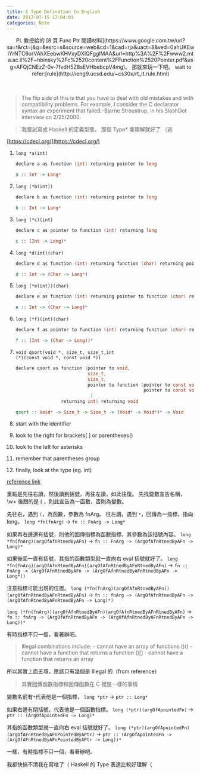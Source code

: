```yaml
---
title: C Type Defination to English
date: 2017-07-15 17:04:01
categories: Note
---
```


<center>
PL 教授給的 [8 頁 Func Ptr 閱讀材料](https://www.google.com.tw/url?sa=t&rct=j&q=&esrc=s&source=web&cd=1&cad=rja&uact=8&ved=0ahUKEwiYrNTC6orVAhXEebwKHVxyDXIQFgglMAA&url=http%3A%2F%2Fwww2.mta.ac.il%2F~hbinsky%2Fc%2520content%2FFunction%2520Pointer.pdf&usg=AFQjCNEzZ-0v-7fvdH5Z8sEVHbebcpV4mg)。
那就來玩一下吧。
wait to refer:[rule](http://ieng9.ucsd.edu/~cs30x/rt_lt.rule.html)
</center>
<!-- more -->
<br><br>
<script src="/files/c-syntax-patch.js"></script>
<link href="/files/c-syntax-patch.css" rel="stylesheet" type="text/css">

> The flip side of this is that you have to deal with old mistakes and with compatibility problems. For example, I consider the C declarator syntax an experiment that failed.-Bjarne Stroustrup, in his SlashDot interview on 2/25/2000.

> 我嘗試寫成 Haskell 的定義型態。
> 那個 Type\* 能理解就好了 （逃

[https://cdecl.org/](https://cdecl.org/)

1. <code class='patch'>long \*a(int)</code>
    ```C
    declare a as function (int) returning pointer to long
    ```
    ```Haskell
    a :: Int -> Long*
    ```
2. <code class='patch'>long (\*b(int))</code>
    ```C
    declare b as function (int) returning pointer to long
    ```
    ```Haskell
    b :: Int -> Long*
    ```
3. <code class='patch'>long (\*c)(int)</code>
    ```C
    declare c as pointer to function (int) returning long
    ```
    ```Haskell
    c :: (Int -> Long)*
    ```
4. <code class='patch'>long \*d(int)(char)</code>
    ```C
    declare d as function (int) returning function (char) returning pointer to long
    ```
    ```Haskell
    d :: Int -> (Char -> Long*)
    ```
5. <code class='patch'>long (\*e(int))(char)</code>
    ```C
    declare e as function (int) returning pointer to function (char) returning long
    ```
    ```Haskell
    e :: Int -> (Char -> Long)*
    ```
6. <code class='patch'>long (\*f)(int)(char)</code>
    ```C
    declare f as pointer to function (int) returning function (char) returning long
    ```
    ```Haskell
    f :: (Int -> (Char -> Long))*
    ```
7. <code class='patch'>void qsort(void \*, size_t, size_t,int (\*)(const void \*, const void \*))</code>
    ```C
    declare qsort as function (pointer to void,
                               size_t,
                               size_t,
                               pointer to function (pointer to const void,
                                                    pointer to const void)
                                )
                     returning int) returning void
    ```
    ```Haskell
    qsort :: Void* -> Size_t -> Size_t -> (Void* -> Void*)* -> Void
    ```

1. start with the identifier
2. look to the right for brackets[ ] or parentheses()
3. look to the left for asterisks
4. remember that parentheses group
5. finally, look at the type (eg. int)

[reference link](http://cseweb.ucsd.edu/~ricko/rt_lt.rule.html)


重點是先往右讀，然後讀到括號，再往左讀，如此往復。
先找變數宣告名稱，\w+ 後跟的是 ( ，則此宣告為一函數，否則為變數。

先往右，遇到 `(`，為函數，參數為 fnArg。
往左讀，遇到 `*`，回傳為一指標，指向 long。
`long *fn(fnArg)` -> `fn :: FnArg -> Long*`

如果再右邊還有括號，則他的回傳指標為函數指標，其參數為該括號內容。
`long *fn(fnArg)(argOfAfnRtnedByAFn)` -> `fn :: FnArg -> (ArgOfAfnRtnedByAFn -> Long)*`

如果後面一直有括號，其指的函數類型就一直向右 eval 括號就好了。
`long *fn(fnArg)(argOfAfnRtnedByAFn)(argOfAfnRtnedByAFnRtnedByAFn)`
-> `fn :: FnArg -> (ArgOfAfnRtnedByAFn -> (ArgOfAfnRtnedByAFnRtnedByAFn -> Long*))`

注意指標可能出現的位置。
`long (*fn(fnArg)(argOfAfnRtnedByAFn))(argOfAfnRtnedByAFnRtnedByAFn)`
-> `fn :: fnArg -> (ArgOfAfnRtnedByAFn -> (ArgOfAfnRtnedByAFnRtnedByAFn -> Long)*)`

`long (*fn(fnArg))(argOfAfnRtnedByAFn)(argOfAfnRtnedByAFnRtnedByAFn)`
-> `fn :: fnArg -> (ArgOfAfnRtnedByAFn -> (ArgOfAfnRtnedByAFnRtnedByAFn -> Long))*`

有時指標不只一個，看著辦吧。

> Illegal combinations include:
	 []() - cannot have an array of functions
	 ()() - cannot have a function that returns a function
	 ()[] - cannot have a function that returns an array

所以其實上面五項，應該只有幾個是 Illegal 的（from reference）

> 其實回傳函數指標和回傳函數在 C 裡是一樣的事情

變數名前有`*`代表他是一個指標，
`long *ptr` -> `ptr :: Long*`

如果右邊有閉括號，代表他是一個函數指標。
`long (*ptr)(argOfApointedFn)` -> `ptr :: (ArgOfApointedFn -> Long)*`

其指的函數類型就一直向右 eval 括號就好了。
`long (*ptr)(argOfApointedFn)(argOfAFnRtnedByAFnPointedByAPtr)`
-> `ptr :: (ArgOfApointedFn -> (ArgOfAFnRtnedByAFnPointedByAPtr -> Long))*`

一樣，有時指標不只一個，看著辦吧。

我都快搞不清我在寫啥了（
Haskell 的 Type 表達比較好理解（
